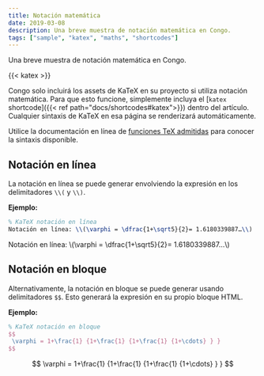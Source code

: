 ```yaml
---
title: Notación matemática
date: 2019-03-08
description: Una breve muestra de notación matemática en Congo.
tags: ["sample", "katex", "maths", "shortcodes"]
---
```


Una breve muestra de notación matemática en Congo.

<!--more-->

{{< katex >}}

Congo solo incluirá los assets de KaTeX en su proyecto si utiliza notación matemática. Para que esto funcione, simplemente incluya el [`katex` shortcode]({{< ref path="docs/shortcodes#katex">}}) dentro del artículo. Cualquier sintaxis de KaTeX en esa página se renderizará automáticamente.

Utilice la documentación en línea de [funciones TeX admitidas](https://katex.org/docs/supported.html) para conocer la sintaxis disponible.

## Notación en línea

La notación en línea se puede generar envolviendo la expresión en los delimitadores `\\(` y `\\)`.

**Ejemplo:**

```tex
% KaTeX notación en línea
Notación en línea: \\(\varphi = \dfrac{1+\sqrt5}{2}= 1.6180339887…\\)
```

Notación en línea: \\(\varphi = \dfrac{1+\sqrt5}{2}= 1.6180339887…\\)

## Notación en bloque

Alternativamente, la notación en bloque se puede generar usando delimitadores `$$`. Esto generará la expresión en su propio bloque HTML.

**Ejemplo:**

```tex
% KaTeX notación en bloque
$$
 \varphi = 1+\frac{1} {1+\frac{1} {1+\frac{1} {1+\cdots} } }
$$
```

$$
 \varphi = 1+\frac{1} {1+\frac{1} {1+\frac{1} {1+\cdots} } }
$$
